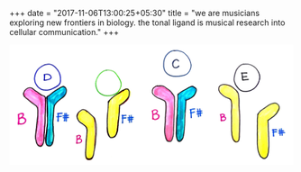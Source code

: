 +++
date = "2017-11-06T13:00:25+05:30"
title = "we are musicians exploring new frontiers in biology. the tonal ligand is musical research into cellular communication."
+++


![hey, tonally ligand dude](/img/tonally-ligand-dude.jpg)